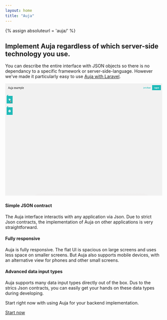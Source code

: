 ```yaml
---
layout: home
title: "Auja"
---
```

{% assign absoluteurl = 'auja/' %}

<h2 class="no-line">Implement Auja regardless of which server-side technology you use.</h2>

<p class="leading underline"> You can describe the entire interface with JSON objects so there is no dependancy to a specific framework or server-side-language. However we've made it particularly easy to use <a href="https://github.com/Label305/Auja-Laravel">Auja with Laravel</a>. </p>

<div class="wrapper">
    <div class="animated-gif">
    <span></span>
        <img src="images/auja-animated.gif" alt="Auja animated gif" width="640" height="361" />
    </div>
</div>

<div class="row">
    <div class="col-xs-12 col-md-4">
        <h4>Simple JSON contract</h4>
        <p>The Auja interface interactis with any application via Json. Due to strict Json contracts, the implementation of Auja on other applications is very straightforward.</p>
    </div>
    <div class="col-xs-12 col-md-4">
        <h4>Fully responsive</h4>
        <p>Auja is fully responsive. The flat UI is spacious on large screens and uses less space on smaller screens. But Auja also supports mobile devices, with an alternative view for phones and other small screens.</p>
    </div>
    <div class="col-xs-12 col-md-4">
        <h4>Advanced data input types</h4>
        <p>Auja supports many data input types directly out of the box. Dus to the strics Json contracts,  you can easily get your hands on these data types during developing.</p>
    </div>
</div>

<div class="page-devider"></div>

<p class="leading"> Start right now with using Auja for your backend implementation.</p>

<div class="align-center">
    <a href="/{{ absoluteurl }}/getting_started" class="button black">Start now</a>
</div>
